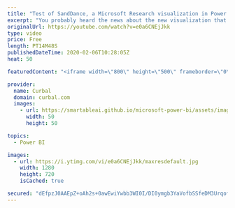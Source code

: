 ```yaml
---
title: "Test of SandDance, a Microsoft Research visualization in Power BI"
excerpt: "You probably heard the news about the new visualization that Microsoft Research release a few days ago. In this video I just give it a go and show you some of the features and questions I have.  If you prefer to read about it, check out my review on the Power BI Community: http://community.powerbi.com/t5/Community-Blog/SandDance-my-first-impressions-and-test/ba-p/30479"
originalUrl: https://youtube.com/watch?v=e0a6CNEjJkk
type: video
price: Free
length: PT14M48S
publishedDateTime: 2020-02-06T10:28:05Z
heat: 50

featuredContent: "<iframe width=\"800\" height=\"500\" frameborder=\"0\" src=\"https://www.youtube.com/embed/e0a6CNEjJkk\" allow=\"accelerometer; autoplay; encrypted-media; gyroscope; picture-in-picture\" allowfullscreen></iframe>"

provider:
  name: Curbal
  domain: curbal.com
  images:
    - url: https://smartableai.github.io/microsoft-power-bi/assets/images/organizations/curbal.com-50x50.jpg
      width: 50
      height: 50

topics:
  - Power BI

images:
  - url: https://i.ytimg.com/vi/e0a6CNEjJkk/maxresdefault.jpg
    width: 1280
    height: 720
    isCached: true

secured: "dEfpzJ0AAEpZ+oAh2s+0awEwiYwbb3WI0I/DI0ymgb3YaVofbSSfeDM3UrqofyCh1XfZoMNF/idgbb/zm36Le2WLcnpAbwEjKyV9dRJs/5Z4By7eVS6lwt9oGETSXqLs9O1CpCIMHVmaC3TJaVbBZwJsRd/exYj200mlnakAvAE9TrxYVGv+9uzszFS9rF/CS5RmRm4vC4Abf2gIrDqyBWWdB5EnfSUv3ituDDx92U/tHSb1d9T3FbZ3zk2eFf4J0xQUuKFGpXLpWWXtr7pyqAQ4NmXjqIBdWY/Kp1Jq4QJr2AmArPELINoF1a/mVMnmXZgb7eca7G8DLYe8c0U9+cYSh0JrdzfPCcoG+chQvrVZ8xnEE0tvzh4M6wzu86OrcJ8smeDFk9wn2os8+IR9MFpDZDowu5hRCGdYmQ/g/Qc=;Pj//tBN7hmoVetzNXX7S+w=="
---
```


